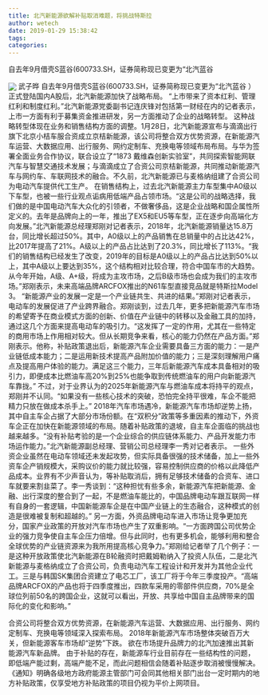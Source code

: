 ```yaml
---
title: 北汽新能源欲解补贴取消难题，将挑战特斯拉
author: wetech
date: 2019-01-29 15:38:42
tags: 
categories: 
---
```

自去年9月借壳S蓝谷(600733.SH，证券简称现已变更为“北汽蓝谷
<!-- more -->
<img align="center" border="0" src="https://imgcdn.yicai.com/uppics/images/2019/01/c14202515500e82bc62d04a850e88a89.jpg" />
武子晔
自去年9月借壳S蓝谷(600733.SH，证券简称现已变更为“北汽蓝谷
）正式登陆国内A股后，北汽新能源加快了战略布局。
“上市带来了资本红利、管理红利和制度红利。”北汽新能源党委副书记连庆锋对包括第一财经在内的记者表示，上市一方面有利于募集资金推进研发，另一方面推动了企业的战略转型。
这种战略转型体现在业务和销售结构方面的调整。1月28日，北汽新能源宣布与滴滴出行旗下北京小桔车服合资成立京桔新能源，该公司将整合双方优势资源，在新能源汽车运营、大数据应用、出行服务、网约定制车、充换电等领域布局布局。与华为签署全面业务合作协议，联合设立了“1873 戴维森创新实验室”，共同探索智能网联汽车与智慧交通技术发展；与滴滴成立了合资公司京桔新能源，共同推动新能源汽车与网约车、车联网技术的融合。不久前，北汽新能源已与麦格纳组建了合资公司为电动汽车提供代工生产。
在销售结构上，过去北汽新能源主力车型集中A0级以下车型，也被一些行业观点诟病用低端产品占领市场。“这是公司的战略选择，我们做的是中国电动汽车大众化的引领者，不做奢侈品，这是企业战略和国企属性所定义的。去年是品牌向上的一年，推出了EX5和EU5等车型，正在逐步向高端化方向发展。”北汽新能源总经理郑刚对记者表示，2018年，北汽新能源销量达15.8万台，同比增长超过50%。其中，A0级以上的产品销售在总销量中的占比达42%，比2017年提高了21%。A级以上的产品占比达到了20.3%，同比增长了113%。“我们的销售结构已经发生了改变，2019年的目标是A0级以上的产品占比达到50%以上，其中A级以上要达到35%，这个结构相对比较合理，符合中国车市的大趋势。从今年开始，A级、A+级，将成为主攻市场，之后B级市场也会成为我们的主攻市场。”郑刚表示，未来高端品牌ARCFOX推出的N61车型直接竞品就是特斯拉Model 3。
“新能源产业的发展一定是一个产业链共生、共进的结果。”郑刚对记者表示，电动车的发展促进了产业跨界融合。郑刚谈到，过去几年，更多把新能源汽车市场的希望寄予在商业模式方面的创新、价值在产业链中的转移以及金融工具的加持，通过这几个方面来提高电动车的吸引力。“这发挥了一定的作用，尤其在一些特定的商用市场上作用相对较大。但从长期竞争来看，核心的能力仍然在产品方面。”郑刚表示。他称，补贴政策退出后，新能源汽车企业需要具备三方面的能力：一是产业链低成本能力；二是运用新技术提高产品附加价值的能力；三是深刻理解用户痛点及提高用户体验的能力。满足这三个能力，三年后新能源汽车成本具备相对的吸引力，即便成本比燃油车高20%到25%也能争取到传统燃油车的用户向新能源汽车靠拢。”
不过，对于业界认为的2025年新能源汽车与燃油车成本将持平的观点，郑刚并不认同。“如果没有一些核心技术的突破，恐怕完全持平很难，车企不能把精力只放在做成本杀手上。”
2018年汽车市场遇冷，新能源汽车市场却逆势上扬，其中自主车企占据了大部分市场份额。在“双积分”政策等多重因素的推动下，外资车企正在加快在新能源领域的布局。随着补贴政策的退坡，自主车企面临的挑战也越来越多。“没有补贴考验的是一个企业综合的供应链体系能力、产品开发能力市场运作能力。”北汽新能源副总经理、营销公司总经理李一秀对记者表示。
一些外资企业虽然在电动车领域还未发起攻势，但实际具备很强的技术储备，加上一些外资车企产销规模大，采购议价的能力就比较强，容易控制供应商的价格以此降低产品成本。业界有不少声音认为，等补贴取消后，拥有足够技术储备的合资车、进口车就要来割韭菜了。李一秀谈到：“这种担忧有些多余，新能源汽车把新能源、金融、出行深度的整合到了一起，不是燃油车能比的，中国品牌电动车跟互联网一样有自身的一套逻辑，中国新能源车企是在中国产业链上的生态融合，这种模式的创造是很难被复制和超越的。”
另一方面，外资品牌电动车进入市场让竞争更加充分，国家产业政策的开放对汽车市场也产生了双重影响。“一方面跨国公司优势企业的强力竞争使自主车企压力倍增。但与此同时，也有更多机会，能够利用和整合全球优势的产业链资源来为我所用提高核心竞争力。”郑刚给记者举了几个例子：一是这种开放政策使北汽新能源在B轮融资时把戴姆勒纳入了投资人队伍，二是北汽新能源与麦格纳成立了合资公司，负责电动汽车工程设计和开发并为其他企业代工。三是与韩国SK集团合资建立了电芯工厂，该工厂将于今年三季度投产。“高端品牌ARCFOX的产品也将于四季度推出，四款车采用的零部件供应商，70%是全球位列前50名的跨国企业，这就可以看出，开放、共享给中国自主品牌带来的国际化的变化和影响。”
 
 
合资公司将整合双方优势资源，在新能源汽车运营、大数据应用、出行服务、网约定制车、充换电等领域深入探索布局。
2018年新能源汽车市场整体突破百万大关，但新能源客车市场却“逆势”下跌。
欲在市场提升品牌力的北汽加速推出其新能源汽车新品牌。
由于补贴的存在，新能源车行业目前存在一些结构性的问题，即低端产能过剩，高端产能不足，而此问题相信会随着补贴逐步取消被慢慢解决。
《通知》明确各级地方政府能源主管部门可会同其他相关部门出台一定时期内的地方补贴政策，仅享受地方补贴政策的项目仍视为平价上网项目。
